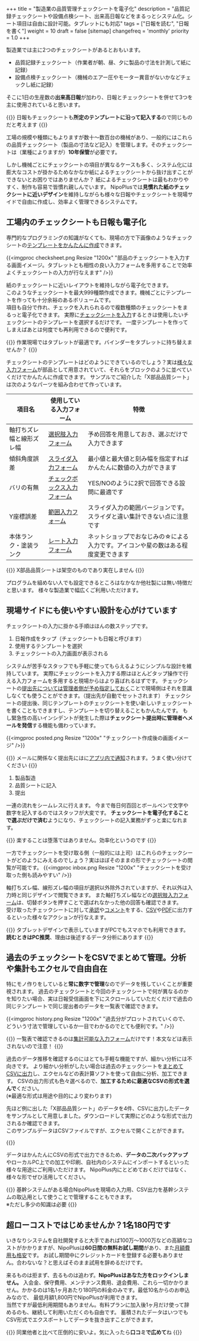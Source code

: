 +++
title = "製造業の品質管理チェックシートを電子化"
description = "品質記録チェックシートや設備点検シート、出来高日報などをまるっとシステム化。シート項目は自由に設計可能。タブレットにも対応"
tags = ["日報を読む", "日報を書く"]
weight = 10
draft = false
[sitemap]
  changefreq = 'monthly'
  priority = 1.0
+++


製造業では主に2つのチェックシートがあるとおもいます。

- 品質記録チェックシート（作業者が朝、昼、夕に製品の寸法を計測して紙に記録）
- 設備点検チェックシート（機械のエアー圧やモーター異音がないかなどチェックし紙に記録）

そこに1日の生産数の**出来高日報**が加わり、日報とチェックシートを併せて3つを主に使用されていると思います。

{{<alice pos="right" icon="here">}}
日報もチェックシートも**所定のテンプレートに沿って記入する**ので同じものだと考えます
{{</alice>}}

工場の規模や種類にもよりますが数十〜数百台の機械があり、一般的にはこれらの品質チェックシート（製品の寸法など記入）を管理します。そのチェックシートは（業種によりますが）**10年保管**が必要です。  

しかし機械ごとにチェックシートの項目が異なるケースも多く、システム化には膨大なコストが掛かるためなかなか紙によるチェックシートから抜け出すことができないとお困りではありませんか？
紙によるチェックシートは最もわかりやすく、制作も容易で皆慣れ親しんでいます。
NipoPlusでは**見慣れた紙のチェックシートに近いデザイン**を維持しながらも様々な日報やチェックシートを現場サイドで自由に作成し、効率よく管理できるシステムです。

## 工場内のチェックシートも日報も電子化

専門的なプログラミングの知識がなくても、現場の方で下画像のようなチェックシートの[テンプレートをかんたんに作成](/org/groupsetting/template/make/)できます。

{{<imgproc checksheet.png Resize "1200x" "部品のチェックシートを入力する画面イメージ。タブレットとも相性の良い入力フォームを多用することで効率よくチェックシートの入力が行なえます" />}}

紙のチェックシートに近いレイアウトを維持しながら電子化できます。  
このようなチェックシートを最大999種類作成できます。機械ごとにテンプレートを作っても十分余裕のあるボリュームです。  
項目も自分で作れ、チェックを入れられるので複数種類のチェックシートをまるっと電子化できます。
実際に[チェックシートを入力](/report/write/write/)するときは使用したいチェックシートのテンプレートを選択するだけです。
一度テンプレートを作ってしまえばあとは何度でも再利用できるので便利です。

{{<alice pos="right" icon="tablet">}}
作業現場ではタブレットが最適です。バインダーをタブレットに持ち替えませんか？
{{</alice>}}

チェックシートのテンプレートはどのようにできているのでしょう？実は[様々な入力フォーム](/org/groupsetting/template/)が部品として用意されていて、それらをブロックのように並べていくだけでかんたんに作成できます。
サンプルでご紹介した「X部品品質シート」は次のようなパーツを組み合わせて作っています。

|項目名|使用している入力フォーム|特徴|
|---|---|---|
|軸打ちズレ幅と線形ズレ幅|[選択肢入力フォーム](/org/groupsetting/template/select/)|予め回答を用意しておき、選ぶだけで入力できます|
|傾斜角度誤差|[スライダ入力フォーム](/org/groupsetting/template/step/)|最小値と最大値と刻み幅を指定すればかんたんに数値の入力ができます|
|バリの有無|[チェックボックス入力フォーム](/org/groupsetting/template/checkbox/)|YES/NOのように2択で回答できる設問に最適です|
|Y座標誤差|[範囲入力フォーム](/org/groupsetting/template/range/)|スライダ入力の範囲バージョンです。スライダと違い集計できない点に注意です|
|本体ランク・塗装ランク|[レート入力フォーム](/org/groupsetting/template/rate/)|ネットショップでおなじみの☆による入力です。アイコンや星の数はある程度変更できます|

{{<alice pos="right" icon="default">}}
X部品品質シートは架空のものであり実在しません
{{</alice>}}

プログラムを組めない人でも設定できるところはなかなか他社製には無い特徴だと思います。
様々な製造業で幅広くご利用いただけます。

## 現場サイドにも使いやすい設計を心がけています

チェックシートの入力に掛かる手順はほんの数ステップです。

1. 日報作成をタップ（チェックシートも日報と呼びます）
1. 使用するテンプレートを選択
1. チェックシートの入力画面が表示される

システムが苦手なスタッフでも手軽に使ってもらえるようにシンプルな設計を維持しています。
実際にチェックシートを入力する際はほとんどタップ操作で行える入力フォームを多用すると現場からはより喜ばれるはずです。
チェックシートの[提出先については管理者側が予め指定しておく](/org/groupsetting/dist/)ことで現場側はそれを意識しなくても使うことができます。（提出先が自動でセットされます）
チェックシートの提出後、同じテンプレートのチェックシートを使い新しいチェックシートを書くこともできますし、テンプレートを切り替えることもかんたんです。
もし緊急性の高いインシデントが発生した際は**チェックシート提出時に管理者へメールを発信**する機能も備わっています。

{{<imgproc posted.png Resize "1200x" "チェックシート作成後の画面イメージ" />}}

{{<alice pos="right" icon="ok">}}
メールに関係なく提出先にはに[アプリ内で通知](/notice/show/)されます。うまく使い分けてください
{{</alice>}}

1. 製品製造
1. 品質シートに記入
1. 提出

一連の流れをシームレスに行えます。
今まで毎日何百回とボールペンで文字や数字を記入するのではスタッフが大変です。
**チェックシートを電子化することで選ぶだけで済む**ようになり、チェックシートの記入業務がずっと楽になれます。

{{<alice pos="right" icon="here">}}
楽することは堕落ではありません。効率化というのです
{{</alice>}}

一方でチェックシートを受け取る側（一般的には上司）はこれらのチェックシートがどのようにみえるのでしょう？実はほぼそのままの形でチェックシートの閲覧が可能です。
{{<imgproc inbox.png Resize "1200x" "チェックシートを受け取った側も読みやすい" />}}

軸打ちズレ幅、線形ズレ幅の項目が選択以外除外されていますが、それ以外は入力時と同じデザインで閲覧できます。
また軸打ちズレ幅などの[選択肢入力フォーム](/org/groupsetting/template/select/)は、切替ボタンを押すことで選ばれなかった他の回答も確認できます。  
受け取ったチェックシートに対して[承認](/report/read/state/)や[コメント](/report/read/comment/)をする、[CSV](/report/read/csv/)や[PDF](/report/read/pdf/)に出力するといった様々なアクションが行なえます。

{{<alice pos="right" icon="pc">}}
タブレットデザインで表示していますがPCでもスマホでも利用できます。**読むときはPC推奨**、理由は後述するデータ分析にあります
{{</alice>}}

## 過去のチェックシートをCSVでまとめて管理。分析や集計もエクセルで自由自在

特にモノ作りをしていると**常に数字で管理**なのでデータを残していくことが重要視されます。
過去のチェックシートと今回のチェックシートで何が異なるのかを知りたい場合、実は日報受信画面を下にスクロールしていただくだけで過去の同じテンプレートで同じ提出者のデータを一覧表で確認できます。

{{<imgproc history.png Resize "1200x" "過去分がプロットされていくので、どういう寸法で管理しているか一目でわかるのでとても便利です。" />}}

{{<alice pos="right" icon="here">}}
一覧表で確認できるのは[集計可能な入力フォーム](/report/totalling/form/)だけです！本文などは表示されないので注意！
{{</alice>}}

過去のデータ推移を確認するのにはとても手軽な機能ですが、細かい分析には不向きです。
より細かい分析がしたい場合は過去のチェックシートを[まとめてCSVに出力](/report/totalling/csv/)し、エクセルなどの表計算ソフトを使って自由に分析、加工できます。
CSVの出力形式も色々選べるので、**加工するために最適なCSVの形式を選んで**ください。  
(※最適な形式は用途や目的により変わります)  

先ほど例に出した「X部品品質シート」のデータを4件、CSVに出力したデータをサンプルとして用意しました。ダウンロードして実際にどのような形式で出力されるか確認できます。  
このサンプルデータはCSVファイルですが、エクセルで開くことができます。

{{<attachments style="orange" />}}

データはかんたんにCSVの形式で出力できるため、**データの二次バックアップ**やローカルPC上での加工や印刷、自社内のシステムにインポートするといった様々な用途にご利用いただけます。
NipoPlus内にとどめておくだけではなく、様々な形でぜひ活用してください。

{{<alice pos="right" icon="here">}}
基幹システムがある場合NipoPlusを現場の入力用、CSV出力を基幹システムの取込用として使うことで管理することもできます。  
※ただし多少の知識は必要
{{</alice>}}

## 超ローコストではじめませんか？1名180円です

いきなりシステムを自社開発すると大手であれば100万〜1000万などの高額なコストがかかりますが、NipoPlusは**60日間の無料お試し期間**があり、また[月額費用も格安](/price/)です。
お試し期間中にクレジットカードを登録する必要もありません。合わないな？と思えばそのまま試用を辞めるだけです。  

来るものは拒まず、去るものは追わず。**NipoPlusはあなた方をロックインしません。**
入会金、保守費用、メンテナンス費用、退会費用、これら一切かかりません。かかるのは1名1ヶ月あたり180円の料金のみです。最低10名からのお申込みなので、
最低月額1,800円でNipoPlusが利用できます。  
当然ですが最低利用期間もありません。有料プランに加入後1ヶ月だけ使って辞めるのも、継続して利用いただくのも自由です。
蓄積されたデータはいつでもCSV形式でエクスポートしてデータを抜き出すことができます。

{{<alice pos="right" icon="please">}}
同業他者と比べて圧倒的に安いよ。気に入ったら**口コミで広めて**ね
{{</alice>}}
